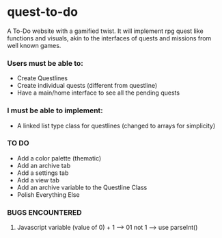# quest-to-do

A To-Do website with a gamified twist. It will implement rpg quest like functions and visuals, akin to the interfaces of quests and missions from well known games.

### Users must be able to:
* Create Questlines
* Create individual quests (different from questline)
* Have a main/home interface to see all the pending quests

### I must be able to implement:
* A linked list type class for questlines (changed to arrays for simplicity)

### TO DO
* Add a color palette (thematic)
* Add an archive tab
* Add a settings tab
* Add a view tab
* Add an archive variable to the Questline Class
* Polish Everything Else 

### BUGS ENCOUNTERED
1. Javascript variable (value of 0) + 1 --> 01 not 1 --> use parseInt()